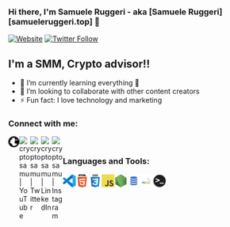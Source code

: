 ### Hi there, I'm Samuele Ruggeri - aka [Samuele Ruggeri][samueleruggeri.top] 👋 

[![Website](https://img.shields.io/website?label=samueleruggeri.it&style=for-the-badge&url=https%3A%2F%2Fsamueleruggeri.it)](https://samueleruggeri.it)
[![Twitter Follow](https://img.shields.io/twitter/follow/cryptosamu?color=1DA1F2&logo=twitter&style=for-the-badge)](https://twitter.com/intent/follow?original_referer=https%3A%2F%2Fgithub.com%2Fcryptosamu&screen_name=cryptosamu)

## I'm a SMM, Crypto advisor!!

- 🌱 I’m currently learning everything 🤣
- 👯 I’m looking to collaborate with other content creators
- ⚡ Fun fact: I love technology and marketing

### Connect with me:

[<img align="left" alt="cryptosamu" width="22px" src="https://raw.githubusercontent.com/iconic/open-iconic/master/svg/globe.svg" />][website]
[<img align="left" alt="cryptosamu | YouTube" width="22px" src="https://cdn.jsdelivr.net/npm/simple-icons@v3/icons/youtube.svg" />][youtube]
[<img align="left" alt="cryptosamu | Twitter" width="22px" src="https://cdn.jsdelivr.net/npm/simple-icons@v3/icons/twitter.svg" />][twitter]
[<img align="left" alt="cryptosamu| LinkedIn" width="22px" src="https://cdn.jsdelivr.net/npm/simple-icons@v3/icons/linkedin.svg" />][linkedin]
[<img align="left" alt="cryptosamu| Instagram" width="22px" src="https://cdn.jsdelivr.net/npm/simple-icons@v3/icons/instagram.svg" />][instagram]

<br />

### Languages and Tools:

<img align="left" alt="Visual Studio Code" width="26px" src="https://raw.githubusercontent.com/github/explore/80688e429a7d4ef2fca1e82350fe8e3517d3494d/topics/visual-studio-code/visual-studio-code.png" />
<img align="left" alt="HTML5" width="26px" src="https://raw.githubusercontent.com/github/explore/80688e429a7d4ef2fca1e82350fe8e3517d3494d/topics/html/html.png" />
<img align="left" alt="CSS3" width="26px" src="https://raw.githubusercontent.com/github/explore/80688e429a7d4ef2fca1e82350fe8e3517d3494d/topics/css/css.png" />
<img align="left" alt="JavaScript" width="26px" src="https://raw.githubusercontent.com/github/explore/80688e429a7d4ef2fca1e82350fe8e3517d3494d/topics/javascript/javascript.png" />
<img align="left" alt="Node.js" width="26px" src="https://raw.githubusercontent.com/github/explore/80688e429a7d4ef2fca1e82350fe8e3517d3494d/topics/nodejs/nodejs.png" />
<img align="left" alt="SQL" width="26px" src="https://raw.githubusercontent.com/github/explore/80688e429a7d4ef2fca1e82350fe8e3517d3494d/topics/sql/sql.png" />
<img align="left" alt="MySQL" width="26px" src="https://raw.githubusercontent.com/github/explore/80688e429a7d4ef2fca1e82350fe8e3517d3494d/topics/mysql/mysql.png" />
<img align="left" alt="Terminal" width="26px" src="https://raw.githubusercontent.com/github/explore/80688e429a7d4ef2fca1e82350fe8e3517d3494d/topics/terminal/terminal.png" />

<br />
<br />

[website]: https://www.samueleruggeri.top
[twitter]: https://twitter.com/samu_rugge
[youtube]: https://www.youtube.com/channel/UCZm7rQwTRubB-X9UdEoNC5g
[instagram]: https://instagram.com/samueleruggeri_
[linkedin]: https://www.linkedin.com/in/samuele-ruggeri/
